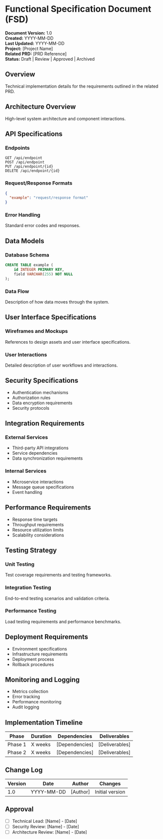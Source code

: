 # Functional Specification Document (FSD)

**Document Version:** 1.0  
**Created:** YYYY-MM-DD  
**Last Updated:** YYYY-MM-DD  
**Project:** [Project Name]  
**Related PRD:** [PRD Reference]  
**Status:** Draft | Review | Approved | Archived  

## Overview
Technical implementation details for the requirements outlined in the related PRD.

## Architecture Overview
High-level system architecture and component interactions.

## API Specifications
### Endpoints
```
GET /api/endpoint
POST /api/endpoint
PUT /api/endpoint/{id}
DELETE /api/endpoint/{id}
```

### Request/Response Formats
```json
{
  "example": "request/response format"
}
```

### Error Handling
Standard error codes and responses.

## Data Models
### Database Schema
```sql
CREATE TABLE example (
    id INTEGER PRIMARY KEY,
    field VARCHAR(255) NOT NULL
);
```

### Data Flow
Description of how data moves through the system.

## User Interface Specifications
### Wireframes and Mockups
References to design assets and user interface specifications.

### User Interactions
Detailed description of user workflows and interactions.

## Security Specifications
- Authentication mechanisms
- Authorization rules
- Data encryption requirements
- Security protocols

## Integration Requirements
### External Services
- Third-party API integrations
- Service dependencies
- Data synchronization requirements

### Internal Services
- Microservice interactions
- Message queue specifications
- Event handling

## Performance Requirements
- Response time targets
- Throughput requirements
- Resource utilization limits
- Scalability considerations

## Testing Strategy
### Unit Testing
Test coverage requirements and testing frameworks.

### Integration Testing
End-to-end testing scenarios and validation criteria.

### Performance Testing
Load testing requirements and performance benchmarks.

## Deployment Requirements
- Environment specifications
- Infrastructure requirements
- Deployment process
- Rollback procedures

## Monitoring and Logging
- Metrics collection
- Error tracking
- Performance monitoring
- Audit logging

## Implementation Timeline
| Phase | Duration | Dependencies | Deliverables |
|-------|----------|--------------|--------------|
| Phase 1 | X weeks | [Dependencies] | [Deliverables] |
| Phase 2 | X weeks | [Dependencies] | [Deliverables] |

## Change Log
| Version | Date | Author | Changes |
|---------|------|--------|---------|
| 1.0 | YYYY-MM-DD | [Author] | Initial version |

## Approval
- [ ] Technical Lead: [Name] - [Date]
- [ ] Security Review: [Name] - [Date]
- [ ] Architecture Review: [Name] - [Date]